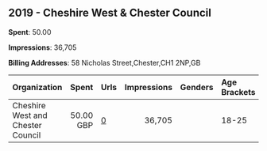 ## 2019 - Cheshire West & Chester Council 
**Spent**: 50.00

**Impressions**: 36,705

**Billing Addresses**: 58 Nicholas Street,Chester,CH1 2NP,GB

|Organization|Spent|Urls|Impressions|Genders|Age Brackets|Country Codes|
|:---|---:|:---|---:|:---|:---|:---|
|Cheshire West and Chester Council|50.00 GBP|[0](https://www.snap.com/political-ads/asset/28abe30ac7f8e48cb2cee863f27261b686b092e910a66dfb6b4c55bee6b64b43?mediaType=mp4)|36,705||18-25|united kingdom|
